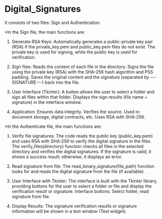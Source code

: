 # Digital_Signatures
It consists of two files: Sign and Authentication.

*In the Sign file, the main functions are:

1. Generate RSA Keys: Automatically generates a public-private key pair (RSA) if the private_key.pem and public_key.pem files do not exist. The private key is used for signing, while the public key is used for verification.

2. Sign files: Reads the content of each file in the directory. Signs the file using the private key (RSA) with the SHA-256 hash algorithm and PSS padding. Saves the original content and the signature (separated by ---SIGNATURE---) back into the file.

3. User Interface (Tkinter): A button allows the user to select a folder and sign all files within that folder. Displays the sign results (file name + signature) in the interface window.

4. Application: Ensures data integrity. Verifies the source. Used in: document storage, digital contracts, etc. Uses RSA with SHA-256.

*In the Authenticate file, the main functions are:

1. Verify file signatures: The code reads the public key (public_key.pem) and uses RSA with SHA-256 to verify the digital signature in the files. The verify_files(directory) function checks all files in the selected directory and verifies the digital signatures. If the signature is valid, it shows a success result; otherwise, it displays an error.

2. Read signature from file: The read_binary_signature(file_path) function looks for and reads the digital signature from the file (if available).

3. User Interface with Tkinter: The interface is built with the Tkinter library, providing buttons for the user to select a folder or file and display the verification result or signature. Interface buttons: Select folder, read signature from file.

4. Display Results: The signature verification results or signature information will be shown in a text window (Text widget).

